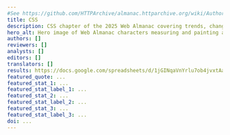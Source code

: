 ```yaml
---
#See https://github.com/HTTPArchive/almanac.httparchive.org/wiki/Authors'-Guide#metadata-to-add-at-the-top-of-your-chapters
title: CSS
description: CSS chapter of the 2025 Web Almanac covering trends, changes, and patterns in CSS use across the web.
hero_alt: Hero image of Web Almanac characters measuring and painting a web page.
authors: []
reviewers: []
analysts: []
editors: []
translators: []
results: https://docs.google.com/spreadsheets/d/1jGINqaVnYrlu7ob4jvxtAafyBH8PCV0BX-UbTCgDsiM/edit
featured_quote: ...
featured_stat_1: ...
featured_stat_label_1: ...
featured_stat_2: ...
featured_stat_label_2: ...
featured_stat_3: ...
featured_stat_label_3: ...
doi: ...
---
```

